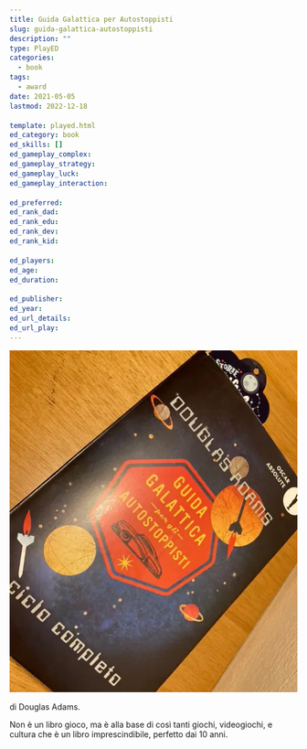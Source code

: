 ```yaml
---
title: Guida Galattica per Autostoppisti
slug: guida-galattica-autostoppisti
description: ""
type: PlayED
categories:
  - book
tags:
  - award
date: 2021-05-05
lastmod: 2022-12-18

template: played.html
ed_category: book
ed_skills: []
ed_gameplay_complex: 
ed_gameplay_strategy: 
ed_gameplay_luck: 
ed_gameplay_interaction: 

ed_preferred: 
ed_rank_dad: 
ed_rank_edu: 
ed_rank_dev: 
ed_rank_kid: 

ed_players: 
ed_age: 
ed_duration: 

ed_publisher: 
ed_year: 
ed_url_details: 
ed_url_play: 
---
```


![](../../assets/img/played/book/guida_galattica_autostoppisti.webp)

di Douglas Adams.

Non è un libro gioco, ma è alla base di così tanti giochi, videogiochi, e cultura che è un libro imprescindibile, perfetto dai 10 anni.
